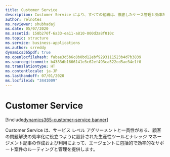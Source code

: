 ```yaml
---
title: Customer Service
description: Customer Service により、すべての組織は、徹底したケース管理と効率的な問題解決を保証する専用ツールを使用して、最高のカスタマー エクスペリエンスと結果を提供できます。
author: relnotes
ms.reviewer: shubhadaj
ms.date: 05/07/2020
ms.assetid: 158b270f-6a33-ea11-a810-000d3a8f010c
ms.topic: structure
ms.service: business-applications
ms.author: srreddy
dynamics365pdf: true
ms.openlocfilehash: fabae3d5b6c8b0bd12ebf9293111523b4d7b3839
ms.sourcegitcommit: b4383db1666141e3c62ef493ca522cd5ae34e1f0
ms.translationtype: HT
ms.contentlocale: ja-JP
ms.lasthandoff: 07/01/2020
ms.locfileid: "3441009"
---
```

# <a name="customer-service"></a>Customer Service

[!include[dynamics365-customer-service banner](../includes/dynamics365-customer-service.md)]

<!--structure start-->
Customer Service は、サービス レベル アグリーメントと一貫性がある、顧客の問題解決の効率化に役立つように設計された生産性ツールとナレッジ マネージメント記事の作成および利用によって、エージェントに包括的で効率的なサポート案件のルーティングと管理を提供します。
<!--structure end-->



